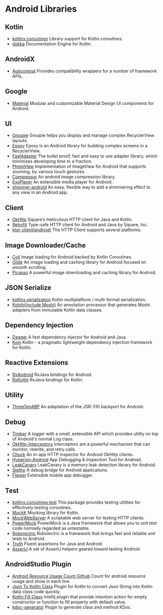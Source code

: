 # Android Libraries

## Kotlin
- [kotlinx.coroutines](https://github.com/Kotlin/kotlinx.coroutines) Library support for Kotlin coroutines.
- [dokka](https://github.com/Kotlin/dokka) Documentation Engine for Kotlin.

## AndroidX
- [Appcompat](https://developer.android.com/jetpack/androidx/releases/appcompat) Provides compatibility wrappers for a number of framework APIs.

## Google
- [Material](https://github.com/material-components/material-components-android) Modular and customizable Material Design UI components for Android.

## UI
- [Groupie](https://github.com/lisawray/groupie) Groupie helps you display and manage complex RecyclerView layouts.
- [Epoxy](https://github.com/airbnb/epoxy) Epoxy is an Android library for building complex screens in a RecyclerView.
- [FastAdapter](https://github.com/mikepenz/FastAdapter) The bullet proof, fast and easy to use adapter library, which minimizes developing time to a fraction.
- [PhotoView](https://github.com/chrisbanes/PhotoView) Implementation of ImageView for Android that supports zooming, by various touch gestures.
- [Compressor](https://github.com/zetbaitsu/Compressor) An android image compression library.
- [ExoPlayer](https://github.com/google/ExoPlayer) An extensible media player for Android.
- [shimmer-android](https://github.com/facebook/shimmer-android) An easy, flexible way to add a shimmering effect to any view in an Android app. 

## Client
- [OkHttp](https://github.com/square/okhttp) Square’s meticulous HTTP client for Java and Kotlin. 
- [Retrofit](https://github.com/square/retrofit) Type-safe HTTP client for Android and Java by Square, Inc.
- [ktor-client(android)](https://ktor.io/clients/http-client/multiplatform.html) The HTTP Client supports several platforms.

## Image Downloader/Cache
- [Coil](https://github.com/coil-kt/coil) Image loading for Android backed by Kotlin Coroutines.
- [Glide](https://github.com/bumptech/glide) An image loading and caching library for Android focused on smooth scrolling.
- [Picasso](https://github.com/square/picasso) A powerful image downloading and caching library for Android.

## JSON Serialize
- [kotlinx.serialization](https://github.com/Kotlin/kotlinx.serialization) Kotlin multiplatform / multi-format serialization.
- [Kotshi(include Moshi)](https://github.com/ansman/kotshi) An annotation processor that generates Moshi adapters from immutable Kotlin data classes.

## Dependency Injection
- [Dagger](https://github.com/google/dagger) A fast dependency injector for Android and Java.
- [Koin](https://github.com/InsertKoinIO/koin) Kotlin - a pragmatic lightweight dependency injection framework for Kotlin.

## Reactive Extensions
- [RxAndroid](https://github.com/ReactiveX/RxAndroid) RxJava bindings for Android.
- [RxKotlin](https://github.com/ReactiveX/RxKotlin) RxJava bindings for Kotlin.

## Utility
- [ThreeTenABP](https://github.com/JakeWharton/ThreeTenABP) An adaptation of the JSR-310 backport for Android.

## Debug
- [Timber](https://github.com/JakeWharton/timber) A logger with a small, extensible API which provides utility on top of Android's normal Log class. 
- [OkHttp-Interceptors](https://square.github.io/okhttp/interceptors/) Interceptors are a powerful mechanism that can monitor, rewrite, and retry calls.
- [Chuck](https://github.com/jgilfelt/chuck) An in-app HTTP inspector for Android OkHttp clients.
- [Hyperion-Android](https://github.com/willowtreeapps/Hyperion-Android) App Debugging & Inspection Tool for Android.
- [LeakCanary](https://github.com/square/leakcanary) LeakCanary is a memory leak detection library for Android.
- [Stetho](http://facebook.github.io/stetho/) A debug bridge for Android applications.
- [Flipper](https://fbflipper.com/) Extensible mobile app debugger.

## Test
- [kotlinx.coroutines.test](https://github.com/Kotlin/kotlinx.coroutines/tree/master/kotlinx-coroutines-test) This package provides testing utilities for effectively testing coroutines.
- [MockK](https://mockk.io/ANDROID.html) Mocking library for Kotlin.
- [MockWebServer](https://github.com/square/okhttp/tree/master/mockwebserver) A scriptable web server for testing HTTP clients.
- [PowerMock](https://github.com/powermock/powermock) PowerMock is a Java framework that allows you to unit test code normally regarded as untestable.
- [Roborectric](http://robolectric.org) Robolectric is a framework that brings fast and reliable unit tests to Android. 
- [Truth](https://github.com/google/truth) Fluent assertions for Java and Android.
- [AssertJ](https://github.com/square/assertj-android) A set of AssertJ helpers geared toward testing Android.

## AndroidStudio Plugin
- [Android Resource Usage Count Github](https://plugins.jetbrains.com/plugin/9885-android-resource-usage-count) Count for android resource usage and show in each line.
- [Json To Kotlin Class](https://plugins.jetbrains.com/plugin/9960-json-to-kotlin-class-jsontokotlinclass-) Plugin for Kotlin to convert Json String into Kotlin data class code quickly.
- [Kotlin Fill Class](https://plugins.jetbrains.com/plugin/10942-kotlin-fill-class) Intellij plugin that provide intention action for empty constructor or function to fill property with default value.
- [kdoc-generator](https://plugins.jetbrains.com/plugin/10389-kdoc-generator) Plugin to generate class and method KDoc.
